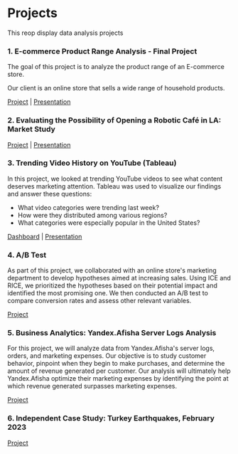 # Projects
This reop display data analysis projects


### 1. E-commerce Product Range Analysis - Final Project

The goal of this project is to analyze the product range of an E-commerce store.

Our client is an online store that sells a wide range of household products.

[Project](https://nbviewer.org/github/Maorisus/Projects/blob/ec89296ca24def9ae941a0eb0891651f50aff71e/product_range_analysis_Copy1.ipynb) | [Presentation](https://drive.google.com/file/d/1BJX9PjovoZhDVTD6fbiQJzCDONjMya6Y/view)

### 2. Evaluating the Possibility of Opening a Robotic Café in LA: Market Study
[Project](https://nbviewer.org/github/Maorisus/Projects/blob/main/Robot_Run_Cafe.ipynb) | [Presentation](https://www.canva.com/design/DAFORva-wFs/RTeBhd9uQToxUsaESPr8Bw/view?utm_content=DAFORva-wFs&utm_campaign=designshare&utm_medium=link2&utm_source=sharebutton)

### 3. Trending Video History on YouTube (Tableau)
In this project, we looked at trending YouTube videos to see what content deserves marketing attention. 
Tableau was used to visualize our findings and answer these questions:
- What video categories were trending last week?
- How were they distributed among various regions?
- What categories were especially popular in the United States?

[Dashboard](https://public.tableau.com/views/Book1_16695774951930/TrendingVideos) | [Presentation](https://drive.google.com/file/d/1PwURkVjxM0AHwOoYGSGKagdRLF38LF2l/view?usp=share_link)

### 4. A/B Test
As part of this project, we collaborated with an online store's marketing department to develop hypotheses aimed at increasing sales. Using ICE and RICE, we prioritized the hypotheses based on their potential impact and identified the most promising one. We then conducted an A/B test to compare conversion rates and assess other relevant variables.

[Project](https://nbviewer.org/github/Maorisus/Projects/blob/main/A_B_Test_project.ipynb#5)

### 5. Business Analytics: Yandex.Afisha Server Logs Analysis
For this project, we will analyze data from Yandex.Afisha's server logs, orders, and marketing expenses. Our objective is to study customer behavior, pinpoint when they begin to make purchases, and determine the amount of revenue generated per customer.
Our analysis will ultimately help Yandex.Afisha optimize their marketing expenses by identifying the point at which revenue generated surpasses marketing expenses.

[Project](https://nbviewer.org/github/Maorisus/Projects/blob/main/Ynadex.Afisha_Server_Logs_Analysis.ipynb)

### 6. Independent Case Study: Turkey Earthquakes, February 2023 
[Project](https://nbviewer.org/github/Maorisus/Projects/blob/main/Turkey_Earthquakes_06.02.23.ipynb)
